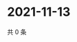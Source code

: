 # 2021-11-13

共 0 条

<!-- BEGIN WEIBO -->
<!-- 最后更新时间 Sat Nov 13 2021 14:00:41 GMT+0800 (China Standard Time) -->

<!-- END WEIBO -->
